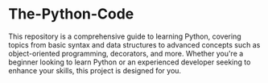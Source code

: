 ﻿# The-Python-Code
This repository is a comprehensive guide to learning Python, covering topics from basic syntax and data structures to advanced concepts such as object-oriented programming, decorators, and more. Whether you're a beginner looking to learn Python or an experienced developer seeking to enhance your skills, this project is designed for you.
